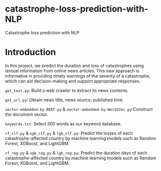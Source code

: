 # catastrophe-loss-prediction-with-NLP
Catastrophe loss prediction with NLP

# Introduction
In this project, we predict the duration and loss of catastrophes using textual information from online news articles. This new approach is informative in providing timely warnings of the severity of a catastrophe, which can aid decision-making and support appropriate responses.

`get_text.py`: Build a web crawler to extract its news contents.

`get_url.py`: Obtain news title, news source, published time.

`vector-embedded-by-BERT.py` & `vector-embedded-by-Word2Vec.py`:Construct the document vector.

`keywords.txt`: Select 300 words as our keyword database.

`rf_clf.py` & `xgb_clf.py` & `lgb_clf.py`: Predict the losses of each catastrophe-affected country by machine learning models such as Random Forest, XGBoost, and LightGBM.

`rf_reg.py` & `xgb_reg.py` & `lgb_reg.py`: Predict the duration days of each catastrophe-affected country by machine learning models such as Random Forest, XGBoost, and LightGBM.




